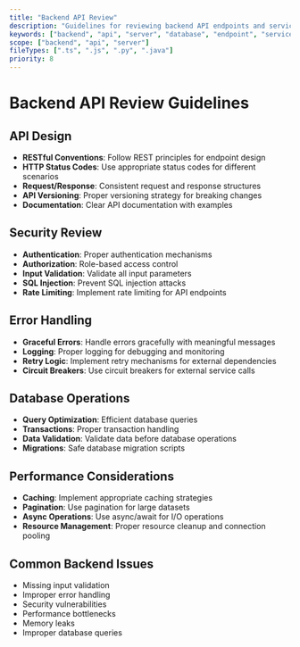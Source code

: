 ```yaml
---
title: "Backend API Review"
description: "Guidelines for reviewing backend API endpoints and services"
keywords: ["backend", "api", "server", "database", "endpoint", "service", "controller"]
scope: ["backend", "api", "server"]
fileTypes: [".ts", ".js", ".py", ".java"]
priority: 8
---
```


# Backend API Review Guidelines

## API Design
- **RESTful Conventions**: Follow REST principles for endpoint design
- **HTTP Status Codes**: Use appropriate status codes for different scenarios
- **Request/Response**: Consistent request and response structures
- **API Versioning**: Proper versioning strategy for breaking changes
- **Documentation**: Clear API documentation with examples

## Security Review
- **Authentication**: Proper authentication mechanisms
- **Authorization**: Role-based access control
- **Input Validation**: Validate all input parameters
- **SQL Injection**: Prevent SQL injection attacks
- **Rate Limiting**: Implement rate limiting for API endpoints

## Error Handling
- **Graceful Errors**: Handle errors gracefully with meaningful messages
- **Logging**: Proper logging for debugging and monitoring
- **Retry Logic**: Implement retry mechanisms for external dependencies
- **Circuit Breakers**: Use circuit breakers for external service calls

## Database Operations
- **Query Optimization**: Efficient database queries
- **Transactions**: Proper transaction handling
- **Data Validation**: Validate data before database operations
- **Migrations**: Safe database migration scripts

## Performance Considerations
- **Caching**: Implement appropriate caching strategies
- **Pagination**: Use pagination for large datasets
- **Async Operations**: Use async/await for I/O operations
- **Resource Management**: Proper resource cleanup and connection pooling

## Common Backend Issues
- Missing input validation
- Improper error handling
- Security vulnerabilities
- Performance bottlenecks
- Memory leaks
- Improper database queries
